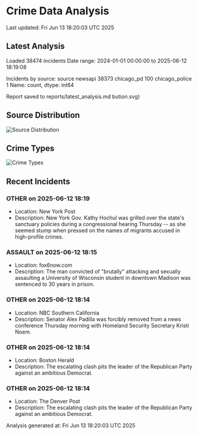 # Crime Data Analysis
Last updated: Fri Jun 13 18:20:03 UTC 2025

## Latest Analysis

Loaded 38474 incidents
Date range: 2024-01-01 00:00:00 to 2025-06-12 18:19:08

Incidents by source:
source
newsapi           38373
chicago_pd          100
chicago_police        1
Name: count, dtype: int64

Report saved to reports/latest_analysis.md
bution.svg)

## Source Distribution
![Source Distribution](images/source_distribution.svg)

## Crime Types
![Crime Types](images/crime_types.svg)

## Recent Incidents

### OTHER on 2025-06-12 18:19
- Location: New York Post
- Description: New York Gov. Kathy Hochul was grilled over the state's sanctuary policies during a congressional hearing Thursday -- as she seemed stump when pressed on the names of migrants accused in high-profile crimes.


### ASSAULT on 2025-06-12 18:15
- Location: fox6now.com
- Description: The man convicted of "brutally" attacking and sexually assaulting a University of Wisconsin student in downtown Madison was sentenced to 30 years in prison.


### OTHER on 2025-06-12 18:14
- Location: NBC Southern California
- Description: Senator Alex Padilla was forcibly removed from a news conference Thursday morning with Homeland Security Secretary Kristi Noem.


### OTHER on 2025-06-12 18:14
- Location: Boston Herald
- Description: The escalating clash pits the leader of the Republican Party against an ambitious Democrat.


### OTHER on 2025-06-12 18:14
- Location: The Denver Post
- Description: The escalating clash pits the leader of the Republican Party against an ambitious Democrat.

Analysis generated at: Fri Jun 13 18:20:03 UTC 2025

